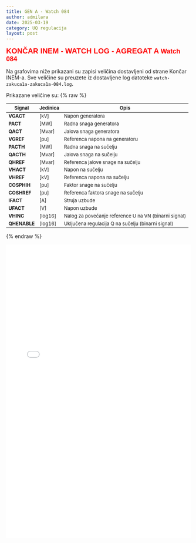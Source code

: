 ```yaml
---
title: GEN A - Watch 084
author: admilara
date: 2025-03-19
category: UQ regulacija
layout: post
---
```


<span style="font-size: 20px; font-weight: bold; color: red; font-family: Helvetica; text-align: center">
    KONČAR INEM - WATCH LOG - AGREGAT A
</span>

<span style="font-size: 18px; font-weight: bold; color: red; font-family: Helvetica; text-align: center">
    Watch 084
</span>

Na grafovima niže prikazani su zapisi veličina dostavljeni od strane Končar INEM-a. 
Sve veličine su preuzete iz dostavljene log datoteke `watch-zakuca1a-zakuca1a-084.log`.
                               
Prikazane veličine su:
{% raw %}

<style scoped>
table {
  font-size: 13px;
}
</style>
| Signal | Jedinica | Opis |
|--------|----------|------|
| **VGACT** | [kV] | Napon generatora |
| **PACT** | [MW] | Radna snaga generatora |
| **QACT** | [Mvar] | Jalova snaga generatora |
| **VGREF** | [pu] | Referenca napona na generatoru |
| **PACTH** | [MW] | Radna snaga na sučelju |
| **QACTH** | [Mvar] | Jalova snaga na sučelju |
| **QHREF** | [Mvar] | Referenca jalove snage na sučelju |
| **VHACT** | [kV] | Napon na sučelju |
| **VHREF** | [kV] | Referenca napona na sučelju |
| **COSPHIH** | [pu] | Faktor snage na sučelju |
| **COSHREF** | [pu] | Referenca faktora snage na sučelju |
| **IFACT** | [A] | Struja uzbude |
| **UFACT** | [V] | Napon uzbude |
| **VHINC** | [log16] | Nalog za povećanje reference U na VN (binarni signal) |
| **QHENABLE** | [log16] | Uključena regulacija Q na sučelju (binarni signal) |

{% endraw %}

<div class="wide-graph">
    <iframe src="{{ site.baseurl }}/watch-htmls-a/watch-zakuca1a-zakuca1a-084.html" width="100%" height="800px" frameborder="0"></iframe>
</div>
